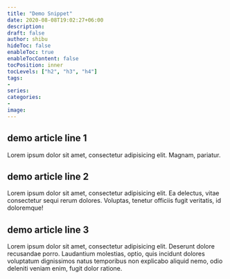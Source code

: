 ```yaml
---
title: "Demo Snippet"
date: 2020-08-08T19:02:27+06:00
description:
draft: false
author: shibu
hideToc: false
enableToc: true
enableTocContent: false
tocPosition: inner
tocLevels: ["h2", "h3", "h4"]
tags:
-
series:
categories:
-
image:
---
```


## demo article line 1
Lorem ipsum dolor sit amet, consectetur adipisicing elit. Magnam, pariatur.

## demo article line 2
Lorem ipsum dolor sit amet, consectetur adipisicing elit. Ea delectus, vitae consectetur sequi rerum dolores. Voluptas, tenetur officiis fugit veritatis, id doloremque!

## demo article line 3
Lorem ipsum dolor sit amet, consectetur adipisicing elit. Deserunt dolore recusandae porro. Laudantium molestias, optio, quis incidunt dolores voluptatum dignissimos natus temporibus non explicabo aliquid nemo, odio deleniti veniam enim, fugit dolor ratione.
